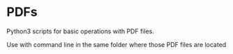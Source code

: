 # PDFs

Python3 scripts for basic operations with PDF files.

Use with command line in the same folder where those PDF files are located
